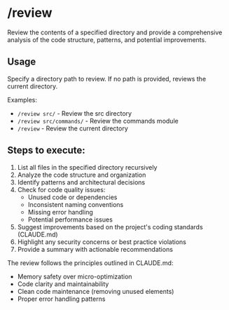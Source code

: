 # /review

Review the contents of a specified directory and provide a comprehensive analysis of the code structure, patterns, and potential improvements.

## Usage

Specify a directory path to review. If no path is provided, reviews the current directory.

Examples:
- `/review src/` - Review the src directory
- `/review src/commands/` - Review the commands module
- `/review` - Review the current directory

## Steps to execute:

1. List all files in the specified directory recursively
2. Analyze the code structure and organization
3. Identify patterns and architectural decisions
4. Check for code quality issues:
   - Unused code or dependencies
   - Inconsistent naming conventions
   - Missing error handling
   - Potential performance issues
5. Suggest improvements based on the project's coding standards (CLAUDE.md)
6. Highlight any security concerns or best practice violations
7. Provide a summary with actionable recommendations

The review follows the principles outlined in CLAUDE.md:
- Memory safety over micro-optimization
- Code clarity and maintainability
- Clean code maintenance (removing unused elements)
- Proper error handling patterns